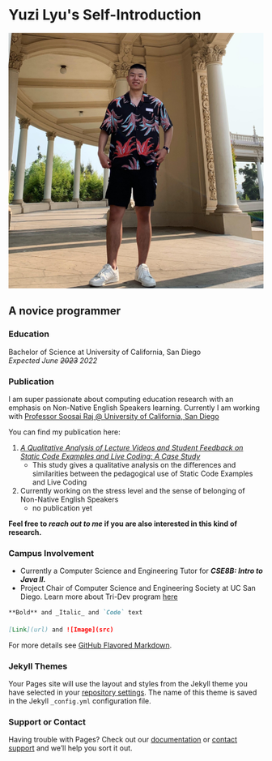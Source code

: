 # Yuzi Lyu's Self-Introduction
![Personal Picture](personalpic.jpg)
## A novice programmer

### Education
Bachelor of Science at University of California, San Diego   
_Expected June ~~2023~~ 2022_

### Publication
I am super passionate about computing education research with an emphasis on Non-Native English Speakers learning. Currently I am working with [Professor Soosai Raj @ University of California, San Diego](https://adalbertgerald.github.io/) 

You can find my publication here:



1. [_A Qualitative Analysis of Lecture Videos and Student Feedback on Static Code Examples and Live Coding: A Case Study_](https://dl.acm.org/doi/abs/10.1145/3441636.3442317?casa_token=mwQ4yyVzCDIAAAAA%3AU4biypZ5yVg-HIHLUlRBfb1yKJEL89Si-dPox9VAmqSeA7WP7weJdJpmjLnKh3bW3kju7EbWOgGpTQ)
	- This study gives a qualitative analysis on the differences and similarities between the pedagogical use of Static Code Examples and Live Coding
2. Currently working on the stress level and the sense of belonging of Non-Native English Speakers
	- no publication yet

**Feel free to _reach out to me_ if you are also interested in this kind of research.**

### Campus Involvement
- Currently a Computer Science and Engineering Tutor for **_CSE8B: Intro to Java II._**
- Project Chair of Computer Science and Engineering Society at UC San Diego. Learn more about Tri-Dev program [here](https://ucsdcses.github.io/tridev/)


```markdown
**Bold** and _Italic_ and `Code` text

[Link](url) and ![Image](src)
```

For more details see [GitHub Flavored Markdown](https://guides.github.com/features/mastering-markdown/).

### Jekyll Themes

Your Pages site will use the layout and styles from the Jekyll theme you have selected in your [repository settings](https://github.com/yuzilyu/CSE110-Github-Page-Project/settings). The name of this theme is saved in the Jekyll `_config.yml` configuration file.

### Support or Contact

Having trouble with Pages? Check out our [documentation](https://docs.github.com/categories/github-pages-basics/) or [contact support](https://support.github.com/contact) and we’ll help you sort it out.
